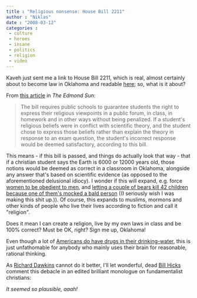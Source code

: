 ```yaml
---
title : "Religious nonsense: House Bill 2211"
author : "Niklas"
date : "2008-03-12"
categories : 
 - culture
 - heroes
 - insane
 - politics
 - religion
 - video
---
```


Kaveh just sent me a link to House Bill 2211, which is real, almost certainly about to become law in Oklahoma and readable [here](http://64.233.183.104/search?q=cache:wS8Pbo3AKhkJ:webserver1.lsb.state.ok.us/2007-08HB/HB2211_int.rtf+House+Bill+2211&hl=en&ct=clnk&cd=2&gl=se&client=firefox-a); so, what is it about?

From [this article](http://www.edmondsun.com/opinion/local_story_067125346.html) in _The Edmond Sun_:

> The bill requires public schools to guarantee students the right to express their religious viewpoints in a public forum, in class, in homework and in other ways without being penalized. If a student's religious beliefs were in conflict with scientific theory, and the student chose to express those beliefs rather than explain the theory in response to an exam question, the student's incorrect response would be deemed satisfactory, according to this bill.

This means - if this bill is passed, and things do actually look that way - that if a christian student says the Earth is 6000 or 12000 years old, those notions would be deemed as correct in a classroom in Oklahoma, alongside any answer that's based on scientific evidence (as opposed to the aforementioned delusional idiocy). I wonder if this will expand, e.g. force [women to be obedient to men](http://skepticsannotatedbible.com/1cor/14.html#34), and [letting a couple of bears kill 42 children because one of them's mocked a bald person](http://skepticsannotatedbible.com/2kg/2.html#23) ((I seriously wish I was making this shit up.)). Of course, this expands to muslims, mormons and other kinds of people who live their lives according to fiction and call it "religion".

Does it mean I can create a religion, live by my own laws in class and be 100% correct? Must be OK, right? Sign me up, Oklahoma!

Even though a lot of [Americans do have drugs in their drinking-water](http://abcnews.go.com/US/wireStory?id=4416882), this is just unfathomable for anybody who mainly uses their brain for reasonable, rational thinking.

As [Richard Dawkins](http://richarddawkins.net) cannot do it better, I'll let wonderful, dead [Bill Hicks](http://en.wikipedia.org/wiki/Bill_Hicks) comment this debacle in an edited brilliant monologue on fundamentalist christians:

_It seemed so plausible, aaah!_
